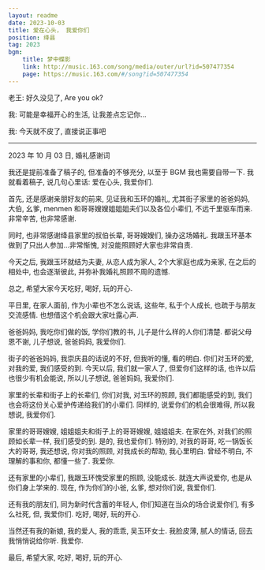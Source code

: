```yaml
---
layout: readme
date: 2023-10-03
title: 爱在心头， 我爱你们
position: 绛县
tag: 2023
bgm:
    title: 梦中蝶影
    link: http://music.163.com/song/media/outer/url?id=507477354
    page: https://music.163.com/#/song?id=507477354
---
```


老王: 好久没见了, Are you ok?

我: 可能是幸福开心的生活, 让我差点忘记你...

我: 今天就不皮了, 直接说正事吧

---

2023 年 10 月 03 日, 婚礼感谢词

我还是提前准备了稿子的, 但准备的不够充分, 以至于 BGM 我也需要自带一下. 我就看着稿子, 说几句心里话: 爱在心头, 我爱你们.

首先, 还是感谢亲朋好友的前来, 见证我和玉环的婚礼, 尤其街子家里的爸爸妈妈, 大伯, 幺爹, menmen 和哥哥嫂嫂姐姐姐夫们以及各位小辈们, 不远千里驱车而来. 非常辛苦, 也非常感谢.

同时, 也非常感谢绛县家里的叔伯长辈, 哥哥嫂嫂们, 操办这场婚礼. 我跟玉环基本做到了只出人参加...非常惭愧, 对没能照顾好大家也非常自责.

今天之后, 我跟玉环就结为夫妻, 从恋人成为家人, 2个大家庭也成为亲家, 在之后的相处中, 也会逐渐彼此, 并弥补我婚礼照顾不周的遗憾.

总之, 希望大家今天吃好, 喝好, 玩的开心.

平日里, 在家人面前, 作为小辈也不怎么说话, 这些年, 私于个人成长, 也疏于与朋友交流感情. 也想借这个机会跟大家吐露心声.

爸爸妈妈, 我吃你们做的饭, 学你们教的书, 儿子是什么样的人你们清楚. 都说父母恩不谢, 儿子想说, 爸爸妈妈, 我爱你们.

街子的爸爸妈妈, 我崇庆县的话说的不好, 但我听的懂, 看的明白. 你们对玉环的爱, 对我的爱, 我们感受的到. 今天以后, 我们就一家人了, 但爱你们这样的话, 也许以后也很少有机会能说, 所以儿子想说, 爸爸妈妈, 我爱你们.

家里的长辈和街子上的长辈们, 你们对我, 对玉环的照顾, 我们都能感受的到, 我们也会将这份关心爱护传递给我们的小辈们. 同样的, 说爱你们的机会很难得, 所以我想说, 我爱你们.

家里的哥哥嫂嫂, 姐姐姐夫和街子上的哥哥嫂嫂, 姐姐姐夫. 在家在外, 对我们的照顾如长辈一样, 我们感受的到. 是的, 我也爱你们. 特别的, 对我的哥哥, 吃一锅饭长大的哥哥, 我还想说, 你对我的照顾, 对我成长的帮助, 我心里明白. 曾经不明白, 不理解的事和你, 都懂一些了. 我爱你.

还有家里的小辈们, 我跟玉环愧受家里的照顾, 没能成长. 就连大声说爱你, 也是从你们身上学来的. 现在, 作为你们的小爸, 幺爹, 想对你们说, 我爱你们.

还有我的朋友们, 同为新时代含蓄的年轻人, 你们知道在当众的场合说爱你们, 有多么社死, 但, 我爱你们. 吃好, 喝好, 玩的开心.

当然还有我的新娘, 我的爱人, 我的乖乖, 吴玉环女士. 我脸皮薄, 腻人的情话, 回去我悄悄说给你听. 我爱你.

最后, 希望大家, 吃好, 喝好, 玩的开心.
